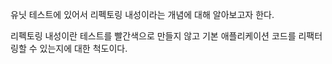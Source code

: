 유닛 테스트에 있어서 리펙토링 내성이라는 개념에 대해 알아보고자 한다.

리펙토링 내성이란 테스트를 빨간색으로 만들지 않고 기본 애플리케이션 코드를 리팩터링할 수 있는지에 대한 척도이다. 
